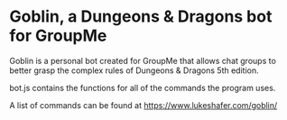 # Goblin, a Dungeons & Dragons bot for GroupMe

Goblin is a personal bot created for GroupMe that allows chat groups to better grasp the complex rules of Dungeons & Dragons 5th edition.

bot.js contains the functions for all of the commands the program uses. 

A list of commands can be found at https://www.lukeshafer.com/goblin/
